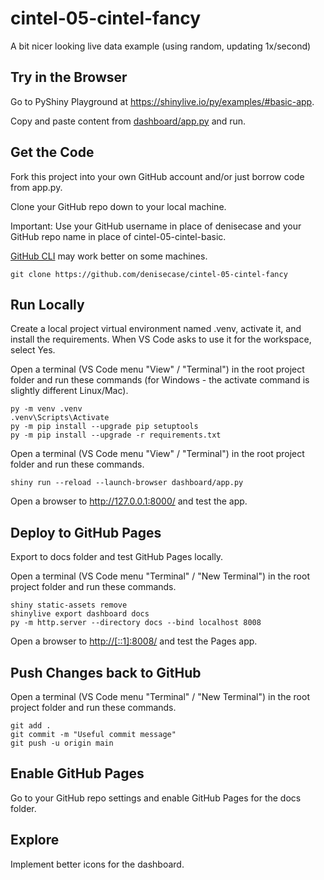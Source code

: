 # cintel-05-cintel-fancy

A bit nicer looking live data example (using random, updating 1x/second)

## Try in the Browser

Go to PyShiny Playground at <https://shinylive.io/py/examples/#basic-app>.

Copy and paste content from [dashboard/app.py](dashboard/app.py) and run.

## Get the Code

Fork this project into your own GitHub account and/or just borrow code from app.py.

Clone your GitHub repo down to your local machine.

Important: Use your GitHub username in place of denisecase and your GitHub repo name in place of cintel-05-cintel-basic.

[GitHub CLI](https://cli.github.com/) may work better on some machines.

```shell
git clone https://github.com/denisecase/cintel-05-cintel-fancy
```

## Run Locally

Create a local project virtual environment named .venv, activate it, and install the requirements.
When VS Code asks to use it for the workspace, select Yes.

Open a terminal (VS Code menu "View" / "Terminal") in the root project folder and run these commands (for Windows - the activate command is slightly different Linux/Mac).

```shell
py -m venv .venv
.venv\Scripts\Activate
py -m pip install --upgrade pip setuptools
py -m pip install --upgrade -r requirements.txt
```

Open a terminal (VS Code menu "View" / "Terminal") in the root project folder and run these commands.

```shell
shiny run --reload --launch-browser dashboard/app.py
```

Open a browser to <http://127.0.0.1:8000/> and test the app.

## Deploy to GitHub Pages

Export to docs folder and test GitHub Pages locally.

Open a terminal (VS Code menu "Terminal" / "New Terminal") in the root project folder and run these commands.

```shell
shiny static-assets remove
shinylive export dashboard docs
py -m http.server --directory docs --bind localhost 8008
```

Open a browser to <http://[::1]:8008/> and test the Pages app.

## Push Changes back to GitHub

Open a terminal (VS Code menu "Terminal" / "New Terminal") in the root project folder and run these commands.

```shell
git add .
git commit -m "Useful commit message"
git push -u origin main
```

## Enable GitHub Pages

Go to your GitHub repo settings and enable GitHub Pages for the docs folder.

## Explore

Implement better icons for the dashboard.
